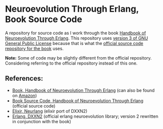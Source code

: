 # Neuroevolution Through Erlang, Book Source Code

A repository for source code as I work through the book
[Handbook of Neuroevolution Through Erlang][book-neuroevolution-erlang].
This repository uses [version 3 of GNU General Public License][license-gnu-gpl-v3] because that is
what the [official source code repository for the book][book-neuroevolution-erlang-source] uses.

**Note:**  Some of code may be slightly different from the official repository.
Considering referring to the official repository instead of this one.

## References:

- [Book, Handbook of Neuroevolution Through Erlang][book-neuroevolution-erlang]
    (can also be found on [Amazon][book-neuroevolution-erlang-amazon])
- [Book Source Code, Handbook of Neuroevolution Through Erlang][book-neuroevolution-erlang-source]
    (official source code)
- [Elixir, Neurlang][elixir-neurlang] (elixir port of DXXN2)
- [Erlang, DXXN2][erlang-dxxn2]
    (official erlang neuroevolution library; version 2 rewritten in conjunction with the book)

[book-neuroevolution-erlang]: http://www.springer.com/computer/swe/book/978-1-4614-4462-6
[book-neuroevolution-erlang-amazon]: https://www.amazon.com/dp/1461444624/
[book-neuroevolution-erlang-source]: https://github.com/CorticalComputer/Book_NeuroevolutionThroughErlang
[elixir-neurlang]: https://github.com/tleyden/neurlang
[erlang-dxxn2]: https://github.com/CorticalComputer/DXNN2
[license-gnu-gpl-v3]: https://www.gnu.org/licenses/gpl-3.0.html

